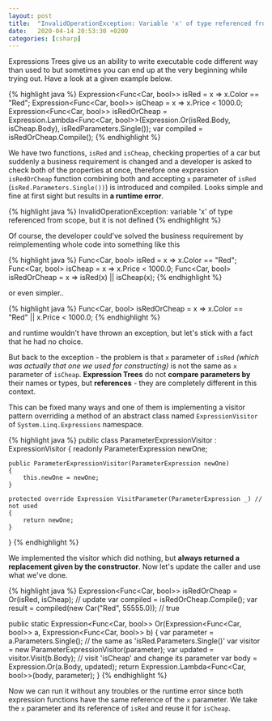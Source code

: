 ```yaml
---
layout: post
title:  "InvalidOperationException: Variable 'x' of type referenced from scope, but it is not defined."
date:   2020-04-14 20:53:30 +0200
categories: [csharp]
---
```

Expressions Trees give us an ability to write executable code different way than used to but sometimes you can end up at the very beginning while trying out. Have a look at a given example below.

{% highlight java %}
Expression<Func<Car, bool>> isRed = x => x.Color == "Red";
Expression<Func<Car, bool>> isCheap = x => x.Price < 1000.0;
Expression<Func<Car, bool>> isRedOrCheap = Expression.Lambda<Func<Car, bool>>(Expression.Or(isRed.Body, isCheap.Body), isRedParameters.Single());
var compiled = isRedOrCheap.Compile();
{% endhighlight %}

We have two functions, `isRed` and `isCheap`, checking properties of a car but suddenly a business requirement is changed and a developer is asked to check both of the properties at once, therefore one expression `isRedOrCheap` function combining both and accepting `x` parameter of `isRed` (`isRed.Parameters.Single())`) is introduced and compiled. Looks simple and fine at first sight but results in **a runtime error**.

{% highlight java %}
InvalidOperationException: variable 'x' of type referenced from scope, but it is not defined
{% endhighlight %}

Of course, the developer could've solved the business requirement by reimplementing whole code into something like this

{% highlight java %}
Func<Car, bool> isRed = x => x.Color == "Red";
Func<Car, bool> isCheap = x => x.Price < 1000.0;
Func<Car, bool> isRedOrCheap = x => isRed(x) || isCheap(x);
{% endhighlight %}

or even simpler..

{% highlight java %}
Func<Car, bool> isRedOrCheap = x => x.Color == "Red" || x.Price < 1000.0;
{% endhighlight %}

and runtime wouldn't have thrown an exception, but let's stick with a fact that he had no choice.

But back to the exception - the problem is that `x` parameter of `isRed` *(which was actually that one we used for constructing)* is not the same as `x` parameter of `isCheap`. **Expression Trees** do not **compare parameters by** their names or types, but **references** - they are completely different in this context.

This can be fixed many ways and one of them is implementing a visitor pattern overriding a method of an abstract class named `ExpressionVisitor` of `System.Linq.Expressions` namespace.

{% highlight java %}
public class ParameterExpressionVisitor : ExpressionVisitor
{
    readonly ParameterExpression newOne;
	
    public ParameterExpressionVisitor(ParameterExpression newOne)
    {
        this.newOne = newOne;
    }

    protected override Expression VisitParameter(ParameterExpression _) // not used
    {
        return newOne;
    }
}
{% endhighlight %}

We implemented the visitor which did nothing, but **always returned a replacement given by the constructor**. Now let's update the caller and use what we've done.

{% highlight java %}
Expression<Func<Car, bool>> isRedOrCheap = Or(isRed, isCheap); // update
var compiled = isRedOrCheap.Compile();
var result = compiled(new Car("Red", 55555.0)); // true

public static Expression<Func<Car, bool>> Or(Expression<Func<Car, bool>> a, Expression<Func<Car, bool>> b)
{
    var parameter = a.Parameters.Single(); // the same as 'isRed.Parameters.Single()'
    var visitor = new ParameterExpressionVisitor(parameter);
    var updated = visitor.Visit(b.Body); // visit 'isCheap' and change its parameter
    var body = Expression.Or(a.Body, updated);
    return Expression.Lambda<Func<Car, bool>>(body, parameter);
}
{% endhighlight %}

Now we can run it without any troubles or the runtime error since both expression functions have the same reference of the `x` parameter. We take the `x` parameter and its reference of `isRed` and reuse it for `isCheap`.